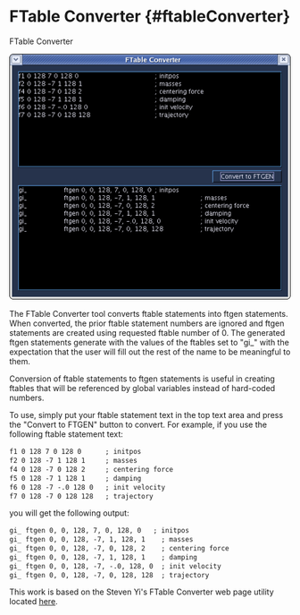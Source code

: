 FTable Converter {#ftableConverter}
================

FTable Converter

![ FTable Converter ](../../../images/ftableConverter.png)

The FTable Converter tool converts ftable statements into ftgen
statements. When converted, the prior ftable statement numbers are
ignored and ftgen statements are created using requested ftable number
of 0. The generated ftgen statements generate with the values of the
ftables set to "gi_" with the expectation that the user will fill out
the rest of the name to be meaningful to them.

Conversion of ftable statements to ftgen statements is useful in
creating ftables that will be referenced by global variables instead of
hard-coded numbers.

To use, simply put your ftable statement text in the top text area and
press the "Convert to FTGEN" button to convert. For example, if you
use the following ftable statement text:

    f1 0 128 7 0 128 0      ; initpos
    f2 0 128 -7 1 128 1     ; masses
    f4 0 128 -7 0 128 2     ; centering force
    f5 0 128 -7 1 128 1     ; damping
    f6 0 128 -7 -.0 128 0   ; init velocity
    f7 0 128 -7 0 128 128   ; trajectory

you will get the following output:

    gi_ ftgen 0, 0, 128, 7, 0, 128, 0   ; initpos
    gi_ ftgen 0, 0, 128, -7, 1, 128, 1    ; masses
    gi_ ftgen 0, 0, 128, -7, 0, 128, 2    ; centering force
    gi_ ftgen 0, 0, 128, -7, 1, 128, 1    ; damping
    gi_ ftgen 0, 0, 128, -7, -.0, 128, 0  ; init velocity
    gi_ ftgen 0, 0, 128, -7, 0, 128, 128  ; trajectory

This work is based on the Steven Yi's FTable Converter web page utility
located [here](http://www.csounds.com/stevenyi/ftable.html).
